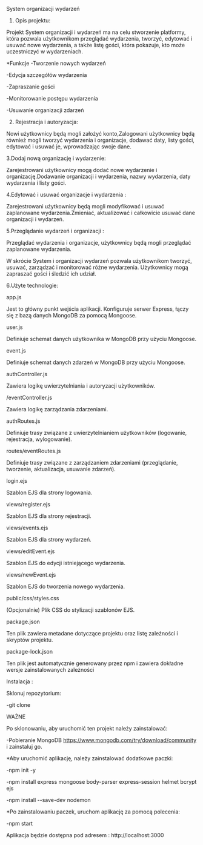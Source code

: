 System organizacji wydarzeń 

1. Opis projektu:

Projekt System organizacji i  wydarzeń  ma na celu stworzenie platformy, która pozwala użytkownikom przeglądać wydarzenia, tworzyć, edytować i usuwać nowe wydarzenia, a także listę gości, która pokazuje, kto może uczestniczyć w wydarzeniach. 

*Funkcje
-Tworzenie nowych wydarzeń

-Edycja szczegółów wydarzenia

-Zapraszanie gości

-Monitorowanie postępu wydarzenia

-Usuwanie organizacji zdarzeń

2. Rejestracja i autoryzacja:

Nowi użytkownicy będą mogli założyć konto,Zalogowani użytkownicy będą również mogli tworzyć wydarzenia i organizacje, dodawać daty, listy gości, edytować i usuwać je, wprowadzając swoje dane.

3.Dodaj nową organizację i wydarzenie:

Zarejestrowani użytkownicy mogą dodać nowe wydarzenie i organizację.Dodawanie organizacji i wydarzenia, nazwy wydarzenia, daty wydarzenia i listy gości.

4.Edytować i usuwać organizacje i wydarzenia :

Zarejestrowani użytkownicy będą mogli modyfikować i usuwać zaplanowane wydarzenia.Zmieniać, aktualizować i całkowicie usuwać dane organizacji i wydarzeń.

5.Przeglądanie wydarzeń i organizacji :

Przeglądać wydarzenia i organizacje, użytkownicy będą mogli przeglądać zaplanowane wydarzenia.

W skrócie System i  organizacji wydarzeń pozwala użytkownikom tworzyć, usuwać, zarządzać i monitorować różne wydarzenia. Użytkownicy mogą zapraszać gości i śledzić ich udział.

6.Użyte technologie:

app.js

Jest to główny punkt wejścia aplikacji. Konfiguruje serwer Express, łączy się z bazą danych MongoDB za pomocą Mongoose.

user.js

Definiuje schemat danych użytkownika w MongoDB przy użyciu Mongoose. 

event.js

Definiuje schemat danych zdarzeń w MongoDB przy użyciu Mongoose. 

authController.js

Zawiera logikę uwierzytelniania i autoryzacji użytkowników.

/eventController.js

Zawiera logikę zarządzania zdarzeniami.

authRoutes.js

Definiuje trasy związane z uwierzytelnianiem użytkowników (logowanie, rejestracja, wylogowanie).

routes/eventRoutes.js

Definiuje trasy związane z zarządzaniem zdarzeniami (przeglądanie, tworzenie, aktualizacja, usuwanie zdarzeń).

login.ejs

Szablon EJS dla strony logowania.

views/register.ejs

Szablon EJS dla strony rejestracji. 

views/events.ejs

Szablon EJS dla strony wydarzeń.

views/editEvent.ejs

Szablon EJS do edycji istniejącego wydarzenia.

views/newEvent.ejs

Szablon EJS do tworzenia nowego wydarzenia.

public/css/styles.css

(Opcjonalnie) Plik CSS do stylizacji szablonów EJS.

package.json

Ten plik zawiera metadane dotyczące projektu oraz listę zależności i skryptów projektu.

package-lock.json

Ten plik jest automatycznie generowany przez npm i zawiera dokładne wersje zainstalowanych zależności

Instalacja :

Sklonuj repozytorium:

-git clone

WAŻNE

Po sklonowaniu, aby uruchomić ten projekt należy zainstalować:

-Pobieranie MongoDB https://www.mongodb.com/try/download/community i zainstaluj go.

*Aby uruchomić aplikację, należy zainstalować dodatkowe paczki:

-npm init -y

-npm install express mongoose body-parser express-session helmet bcrypt ejs

-npm install --save-dev nodemon

*Po zainstalowaniu paczek, uruchom aplikację za pomocą polecenia:

-npm start

Aplikacja będzie dostępna pod adresem :
http://localhost:3000
